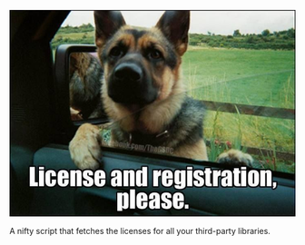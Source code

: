 ![Dog cop meme](meme.jpg)

A nifty script that fetches the licenses for all your third-party libraries.
